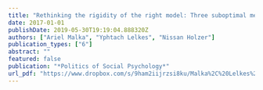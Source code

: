 ```yaml
---
title: "Rethinking the rigidity of the right model: Three suboptimal methodological practices and their implications"
date: 2017-01-01
publishDate: 2019-05-30T19:19:04.888320Z
authors: ["Ariel Malka", "Yphtach Lelkes", "Nissan Holzer"]
publication_types: ["6"]
abstract: ""
featured: false
publication: "*Politics of Social Psychology*"
url_pdf: "https://www.dropbox.com/s/9ham2iijrzsi8ku/Malka%2C%20Lelkes%2C%20Holzer%20-%202017%20-%20Rethinking%20the%20rigidity%20of%20the%20right%20model%20Three%20suboptimal%20methodological%20practices%20and%20their%20implicatio.pdf?dl=1"
---
```


